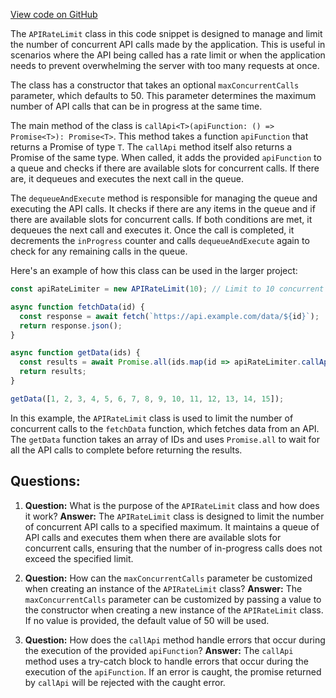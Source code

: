 [View code on GitHub](https://github.com/context-labs/autodoc/blob/master/src/cli/utils/APIRateLimit.ts)

The `APIRateLimit` class in this code snippet is designed to manage and limit the number of concurrent API calls made by the application. This is useful in scenarios where the API being called has a rate limit or when the application needs to prevent overwhelming the server with too many requests at once.

The class has a constructor that takes an optional `maxConcurrentCalls` parameter, which defaults to 50. This parameter determines the maximum number of API calls that can be in progress at the same time.

The main method of the class is `callApi<T>(apiFunction: () => Promise<T>): Promise<T>`. This method takes a function `apiFunction` that returns a Promise of type `T`. The `callApi` method itself also returns a Promise of the same type. When called, it adds the provided `apiFunction` to a queue and checks if there are available slots for concurrent calls. If there are, it dequeues and executes the next call in the queue.

The `dequeueAndExecute` method is responsible for managing the queue and executing the API calls. It checks if there are any items in the queue and if there are available slots for concurrent calls. If both conditions are met, it dequeues the next call and executes it. Once the call is completed, it decrements the `inProgress` counter and calls `dequeueAndExecute` again to check for any remaining calls in the queue.

Here's an example of how this class can be used in the larger project:

```javascript
const apiRateLimiter = new APIRateLimit(10); // Limit to 10 concurrent calls

async function fetchData(id) {
  const response = await fetch(`https://api.example.com/data/${id}`);
  return response.json();
}

async function getData(ids) {
  const results = await Promise.all(ids.map(id => apiRateLimiter.callApi(() => fetchData(id))));
  return results;
}

getData([1, 2, 3, 4, 5, 6, 7, 8, 9, 10, 11, 12, 13, 14, 15]);
```

In this example, the `APIRateLimit` class is used to limit the number of concurrent calls to the `fetchData` function, which fetches data from an API. The `getData` function takes an array of IDs and uses `Promise.all` to wait for all the API calls to complete before returning the results.
## Questions: 
 1. **Question:** What is the purpose of the `APIRateLimit` class and how does it work?
   **Answer:** The `APIRateLimit` class is designed to limit the number of concurrent API calls to a specified maximum. It maintains a queue of API calls and executes them when there are available slots for concurrent calls, ensuring that the number of in-progress calls does not exceed the specified limit.

2. **Question:** How can the `maxConcurrentCalls` parameter be customized when creating an instance of the `APIRateLimit` class?
   **Answer:** The `maxConcurrentCalls` parameter can be customized by passing a value to the constructor when creating a new instance of the `APIRateLimit` class. If no value is provided, the default value of 50 will be used.

3. **Question:** How does the `callApi` method handle errors that occur during the execution of the provided `apiFunction`?
   **Answer:** The `callApi` method uses a try-catch block to handle errors that occur during the execution of the `apiFunction`. If an error is caught, the promise returned by `callApi` will be rejected with the caught error.
